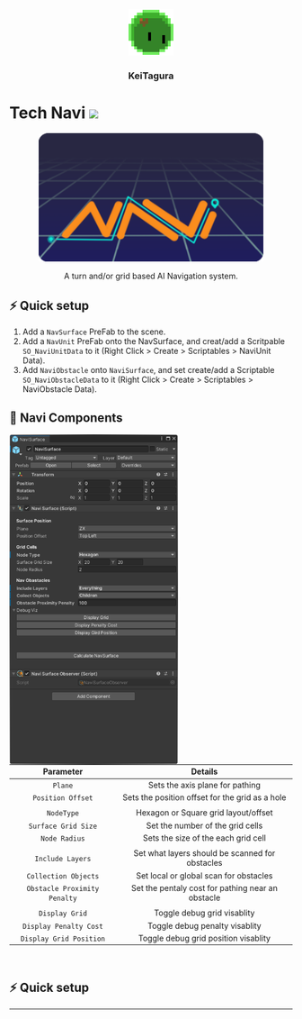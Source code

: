 <div id="header" align="center">
  <img src="https://github.com/KeiTagura/Navi_Tech/blob/main/Art/MonSli.gif" width="82"/>
  <h3 align="center">KeiTagura</h3>
</div>

<h1>
  Tech Navi
  <img src="https://media.giphy.com/media/hvRJCLFzcasrR4ia7z/giphy.gif" width="30px"/>
</h1>



<div align="center">
  <img src="https://github.com/KeiTagura/Navi_Tech/blob/main/Art/Navi.png" width="400" />
</div>

<p align="center">
  A turn and/or grid based AI Navigation system.
</p>


## ⚡ Quick setup

1. Add a `NavSurface` PreFab to the scene.
2. Add a `NavUnit` PreFab onto the NavSurface, and creat/add a Scritpable `SO_NaviUnitData` to it (Right Click > Create > Scriptables > NaviUnit Data).
3. Add `NaviObstacle` onto `NaviSurface`, and set create/add a Scriptable `SO_NaviObstacleData` to it (Right Click > Create > Scriptables > NaviObstacle Data).



## 🔧 Navi Components

<div align="center">
  <img align="left" src="https://github.com/KeiTagura/Navi_Tech/blob/main/Inspector_NaviSurface.png" width="300" />
</div>


<div align="left">

|         Parameter          |                    Details                      |
| :------------------------: | :---------------------------------------------: |
|          `Plane`           |         Sets the axis plane for pathing         |
|     `Position Offset`      |Sets the position offset for the grid as a hole  |
|                            |                                                 |
|        `NodeType`          |    Hexagon or Square grid layout/offset         |
|    `Surface Grid Size`     |       Set the number of the grid cells          |
|       `Node Radius`        |     Sets the size of the each grid cell         |
|                            |                                                 |
|      `Include Layers`      |Set what layers should be scanned for obstacles  |
|    `Collection Objects`    |     Set local or global scan for obstacles      |
|`Obstacle Proximity Penalty`|Set the pentaly cost for pathing near an obstacle|
|                            |                                                 |
|      `Display Grid`        |          Toggle debug grid visablity            |
|  `Display Penalty Cost`    |         Toggle debug penalty visablity          |
|  `Display Grid Position`   |      Toggle debug grid position visablity       |


</div>
</br>

## ⚡ Quick setup
***
